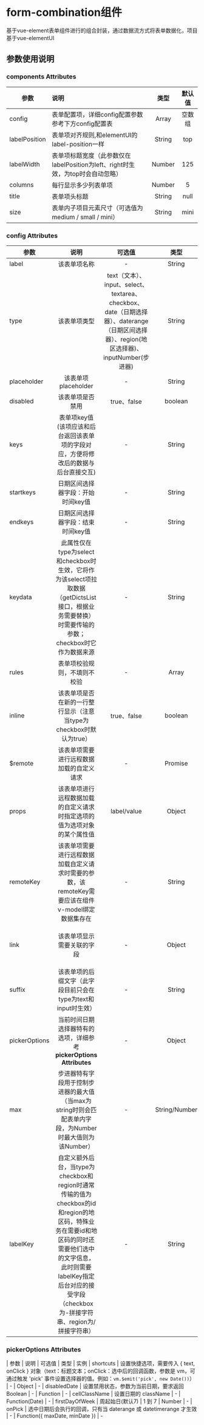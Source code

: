 # form-combination组件
基于vue-element表单组件进行的组合封装，通过数据流方式将表单数据化，项目基于vue-elementUI
## 参数使用说明

### components Attributes
| 参数         | 说明    |    类型   |  默认值  | 
| -------- | :-----  |  :----:  |  :----: |
| config |  表单配置项，详细config配置参数参考下方config配置表  |  Array  |   空数组
| labelPosition |  表单项对齐规则,和elementUI的label-position一样  |  String  |   top  
| labelWidth |  表单项标题宽度（此参数仅在labelPosition为left、right时生效，为top时会自动忽略）  |  Number  |   125 
| columns |  每行显示多少列表单项  |  Number  |   5  
| title |  表单项头标题  |  String  |   null
| size |  表单内子项目元素尺寸（可选值为medium / small / mini）  |  String  |   mini 

### config Attributes
| 参数         |  说明  |  可选值  |   类型   |  实例
| -------- | :-----:  |  :----: |  :----:  | :----: |
| label |  该表单项名称  |   -   |  String  |  -
| type |  该表单项类型  |   text（文本）、input、select、textarea、checkbox、date（日期选择器）、daterange（日期区间选择器）、region(地区选择器)、inputNumber(步进器)   |  String  | -
| placeholder |  该表单项placeholder  |   -   |  String  |   -
| disabled |  该表单项是否禁用  |   true、false   |  boolean  |  -
| keys |  表单项key值(该项应该和后台返回该表单项的字段对应，方便将修改后的数据与后台直接交互)  |   -   |  String  |  -
| startkeys |  日期区间选择器字段：开始时间key值  |   -   |  String  |  -
| endkeys |  日期区间选择器字段：结束时间key值  |   -   |  String  | -
| keydata |  此属性仅在type为select和checkbox时生效，它将作为该select项拉取数据（getDictsList接口，根据业务需要替换）时需要传输的参数；checkbox时它作为数据来源  |   -   |  String |  `{label: "多选:", type: 'checkbox', keydata: [{ label: "医疗保险", id: 1 }]}`
| rules |  表单项校验规则，不填则不校验  |   -   |  Array  |   -
| inline |  该表单项是否在新的一行整行显示（注意当type为checkbox时默认为true）  |   true、false   |  boolean  |  -
| $remote |  该表单项需要进行远程数据加载的自定义请求  |   -   |  Promise  |  `{$remote: ()=> import { selectCardNo } from "@/api/contract"}`
| props |  该表单项进行远程数据加载的自定义请求时指定选项的值为选项对象的某个属性值  |   label/value   |  Object  |  `{props: { label: 'name', value: 'id' }}`
| remoteKey |  该表单项需要进行远程数据加载自定义请求时需要的参数，该remoteKey需要应该在组件v-model绑定数据集存在  |   -   |  String  | `{remoteKey: "custId"}`
| link |  该表单项显示需要关联的字段  |   -   |  Object  |  `{link: { key: "showid", value: 0 }}`表示表单内字段`showid`的值为0时该项不显示
| suffix |  该表单项的后缀文字（此字段目前只会在type为text和input时生效）  |   -   |  String  |  -
| pickerOptions |  当前时间日期选择器特有的选项，详细参考**pickerOptions Attributes**  |   -   |  Object  |  -
| max |  步进器特有字段用于控制步进器的最大值（当max为string时则会匹配表单内字段，为Number时最大值则为该Number）  |   -   |  String/Number  |  -
| labelKey |  自定义额外后台，当type为checkbox和region时通常传输的值为checkbox的id和region的地区码，特殊业务在需要id和地区码的同时还需要他们选中的文字信息，此时则需要labelKey指定后台对应的接受字段（checkbox为-拼接字符串、region为/拼接字符串）  |   -   |  String  |  -

### pickerOptions Attributes
| 参数         |  说明  |  可选值  |   类型   |  实例
| shortcuts |  设置快捷选项，需要传入 { text, onClick } 对象（text：标题文本；onClick：选中后的回调函数，参数是 vm，可通过触发 'pick' 事件设置选择器的值。例如：`vm.$emit('pick', new Date())`）  |   -   |  Object  |  -
| disabledDate |  设置禁用状态，参数为当前日期，要求返回 Boolean  |   -   |  Function  |  -
| cellClassName |  设置日期的 className  |   -   |  Function(Date)  |  -
| firstDayOfWeek |  周起始日(默认7)  |   1 到 7   |  Number  |  -
| onPick |  选中日期后会执行的回调，只有当 daterange 或 datetimerange 才生效  |   -   |  Function({ maxDate, minDate })  |  -


